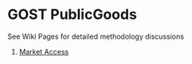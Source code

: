 # GOST PublicGoods

See Wiki Pages for detailed methodology discussions
1. [Market Access](https://github.com/worldbank/GOST_PublicGoods/wiki/Market-Access-Tool)
